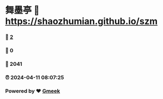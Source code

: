 # 舞墨亭 :link: https://shaozhumian.github.io/szm 
### :page_facing_up: [2](https://shaozhumian.github.io/szm/tag.html) 
### :speech_balloon: 0 
### :hibiscus: 2041 
### :alarm_clock: 2024-04-11 08:07:25 
### Powered by :heart: [Gmeek](https://github.com/Meekdai/Gmeek)

